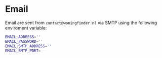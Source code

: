 # Email

Email are sent from `contact@woningfinder.nl` via SMTP using the following enviroment variable:

```sh
EMAIL_ADDRESS=''
EMAIL_PASSWORD=''
EMAIL_SMTP_ADDRESS=''
EMAIL_SMTP_PORT=
```
